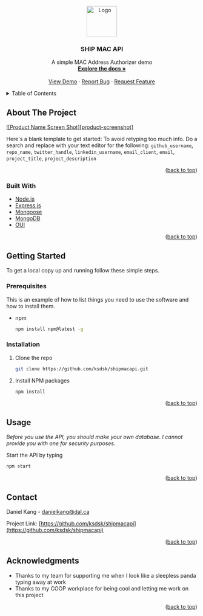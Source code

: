 <div id="top"></div>
<!--
*** Thanks for checking out the Best-README-Template. If you have a suggestion
*** that would make this better, please fork the repo and create a pull request
*** or simply open an issue with the tag "enhancement".
*** Don't forget to give the project a star!
*** Thanks again! Now go create something AMAZING! :D
-->



<!-- PROJECT SHIELDS -->
<!--<div id="top"></div>
<!--
*** Thanks for checking out the Best-README-Template. If you have a suggestion
*** that would make this better, please fork the repo and create a pull request
*** or simply open an issue with the tag "enhancement".
*** Don't forget to give the project a star!
*** Thanks again! Now go create something AMAZING! :D
-->



<!-- PROJECT SHIELDS -->
<!--
*** I'm using markdown "reference style" links for readability.
*** Reference links are enclosed in brackets [ ] instead of parentheses ( ).
*** See the bottom of this document for the declaration of the reference variables
*** for contributors-url, forks-url, etc. This is an optional, concise syntax you may use.
*** https://www.markdownguide.org/basic-syntax/#reference-style-links
-->

<!-- PROJECT LOGO -->
<br />
<div align="center">
  <a href="https://github.com/ksdsk/shipmacapi">
    <img src="https://i.imgur.com/Z8d0OCc.jpg" alt="Logo" width="80" height="80">
  </a>

<h3 align="center">SHIP MAC API</h3>

  <p align="center">
    A simple MAC Address Authorizer demo
    <br />
    <a href="https://github.com/ksdsk/shipmacapi"><strong>Explore the docs »</strong></a>
    <br />
    <br />
    <a href="https://github.com/ksdsk/shipmacapi">View Demo</a>
    ·
    <a href="https://github.com/ksdsk/shipmacapi/issues">Report Bug</a>
    ·
    <a href="https://github.com/ksdsk/shipmacapi/issues">Request Feature</a>
  </p>
</div>



<!-- TABLE OF CONTENTS -->
<details>
  <summary>Table of Contents</summary>
  <ol>
    <li>
      <a href="#about-the-project">About The Project</a>
      <ul>
        <li><a href="#built-with">Built With</a></li>
      </ul>
    </li>
    <li>
      <a href="#getting-started">Getting Started</a>
      <ul>
        <li><a href="#prerequisites">Prerequisites</a></li>
        <li><a href="#installation">Installation</a></li>
      </ul>
    </li>
    <li><a href="#usage">Usage</a></li>
    <li><a href="#contact">Contact</a></li>
    <li><a href="#acknowledgments">Acknowledgments</a></li>
  </ol>
</details>



<!-- ABOUT THE PROJECT -->
## About The Project

[![Product Name Screen Shot][product-screenshot]](https://example.com)

Here's a blank template to get started: To avoid retyping too much info. Do a search and replace with your text editor for the following: `github_username`, `repo_name`, `twitter_handle`, `linkedin_username`, `email_client`, `email`, `project_title`, `project_description`

<p align="right">(<a href="#top">back to top</a>)</p>



### Built With

* [Node.js](https://nodejs.org/)
* [Express.js](https://expressjs.com/)
* [Mongoose](https://mongoosejs.com/)
* [MongoDB](https://www.mongodb.com/)
* [OUI](https://github.com/silverwind/oui)

<p align="right">(<a href="#top">back to top</a>)</p>



<!-- GETTING STARTED -->
## Getting Started

To get a local copy up and running follow these simple steps.

### Prerequisites

This is an example of how to list things you need to use the software and how to install them.
* npm
  ```sh
  npm install npm@latest -g
  ```

### Installation


1. Clone the repo
   ```sh
   git clone https://github.com/ksdsk/shipmacapi.git
   ```
2. Install NPM packages
   ```sh
   npm install
   ```

<p align="right">(<a href="#top">back to top</a>)</p>



<!-- USAGE EXAMPLES -->
## Usage

*Before you use the API, you should make your own database. I cannot provide you with one for security purposes.*

Start the API by typing
```sh
npm start
```

<p align="right">(<a href="#top">back to top</a>)</p>

<!-- CONTACT -->
## Contact

Daniel Kang - danielkang@dal.ca

Project Link: [https://github.com/ksdsk/shipmacapi](https://github.com/ksdsk/shipmacapi)

<p align="right">(<a href="#top">back to top</a>)</p>



<!-- ACKNOWLEDGMENTS -->
## Acknowledgments

* Thanks to my team for supporting me when I look like a sleepless panda typing away at work
* Thanks to my COOP workplace for being cool and letting me work on this project

<p align="right">(<a href="#top">back to top</a>)</p>





